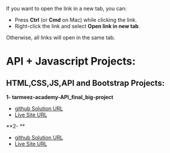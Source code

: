 

If you want to open the link in a new tab, you can:

- Press **Ctrl** (or **Cmd** on Mac) while clicking the link.
- Right-click the link and select **Open link in new tab**.

Otherwise, all links will open in the same tab.

# API + Javascript Projects:
## HTML,CSS,JS,API and Bootstrap Projects:

**1- tarmeez-academy-API_final_big-project**

- <a href="https://github.com/olahasan/tarmeez-academy-API_final_big-project" target="_blank">github Solution URL</a>
- <a href="https://tarmeez-academy-api-final-big-project.netlify.app/" target="_blank">Live Site URL</a>


**2- **

- <a href="" target="_blank">github Solution URL</a>
- <a href="" target="_blank">Live Site URL</a>



